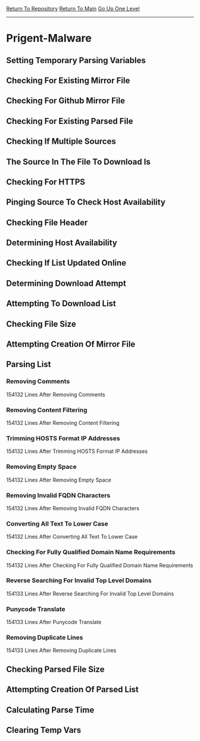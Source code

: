 [Return To Repository](https://github.com/bast69/piholeparser/)
[Return To Main](https://github.com/bast69/piholeparser/blob/master/RecentRunLogs/Mainlog.md)
[Go Up One Level](https://github.com/bast69/piholeparser/blob/master/RecentRunLogs/TopLevelScripts/30-Processing-External-Blacklists.md)
____________________________________
# Prigent-Malware
## Setting Temporary Parsing Variables
## Checking For Existing Mirror File
## Checking For Github Mirror File
## Checking For Existing Parsed File
## Checking If Multiple Sources
## The Source In The File To Download Is
## Checking For HTTPS
## Pinging Source To Check Host Availability
## Checking File Header
## Determining Host Availability
## Checking If List Updated Online
## Determining Download Attempt
## Attempting To Download List
## Checking File Size
## Attempting Creation Of Mirror File
## Parsing List
### Removing Comments
154132 Lines After Removing Comments
### Removing Content Filtering
154132 Lines After Removing Content Filtering
### Trimming HOSTS Format IP Addresses
154132 Lines After Trimming HOSTS Format IP Addresses
### Removing Empty Space
154132 Lines After Removing Empty Space
### Removing Invalid FQDN Characters
154132 Lines After Removing Invalid FQDN Characters
### Converting All Text To Lower Case
154132 Lines After Converting All Text To Lower Case
### Checking For Fully Qualified Domain Name Requirements
154132 Lines After Checking For Fully Qualified Domain Name Requirements
### Reverse Searching For Invalid Top Level Domains
154133 Lines After Reverse Searching For Invalid Top Level Domains
### Punycode Translate
154133 Lines After Punycode Translate
### Removing Duplicate Lines
154133 Lines After Removing Duplicate Lines
## Checking Parsed File Size
## Attempting Creation Of Parsed List
## Calculating Parse Time
## Clearing Temp Vars
